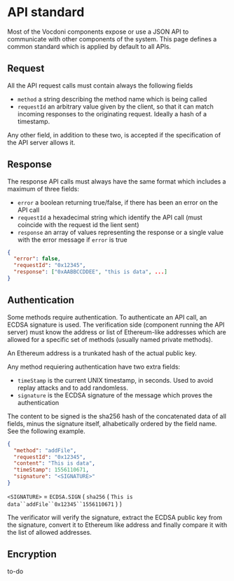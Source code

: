 # API standard

Most of the Vocdoni components expose or use a JSON API to communicate with other components of the system. This page defines a common standard which is applied by default to all APIs.

## Request

All the API request calls must contain always the following fields

+ `method` a string describing the method name which is being called
+ `requestId` an arbitrary value given by the client, so that it can match incoming responses to the originating request. Ideally a hash of a timestamp.

Any other field, in addition to these two, is accepted if the specification of the API server allows it.

## Response

The response API calls must always have the same format which includes a maximum of three fields:

+ `error` a boolean returning true/false, if there has been an error on the API call
+ `requestId` a hexadecimal string which identify the API call (must coincide with the request id the lient sent)
+ `response` an array of values representing the response or a single value with the error message if `error` is true

```json
{
  "error": false,
  "requestId": "0x12345",      
  "response": ["0xAABBCCDDEE", "this is data", ...]
}
```

## Authentication

Some methods require authentication. To authenticate an API call, an ECDSA signature is used. The verification side (component running the API server) must know the address or list of Ethereum-like addresses which are allowed for a specific set of methods (usually named private methods).

An Ethereum address is a trunkated hash of the actual public key.

Any method requiering authentication have two extra fields:

+ `timeStamp` is the current UNIX timestamp, in seconds. Used to avoid replay attacks and to add randomless.
+ `signature` is the ECDSA signature of the message which proves the authentication

The content to be signed is the sha256 hash of the concatenated data of all fields, minus the signature itself, alhabetically ordered by the field name. See the following example.


```json
{
  "method": "addFile",
  "requestId": "0x12345",
  "content": "This is data",
  "timeStamp": 1556110671,
  "signature": "<SIGNATURE>"
}
```

`<SIGNATURE>` = `ECDSA.SIGN` ( `sha256` ( `This is data``addFile``0x12345``1556110671` ) )

The verificator will verify the signature, extract the ECDSA public key from the signature, convert it to Ethereum like address and finally compare it with the list of allowed addresses.


## Encryption

to-do

